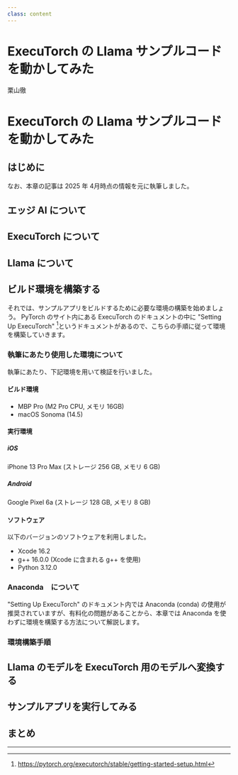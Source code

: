 ```yaml
---
class: content
---
```


<div class="doc-header">
  <h1>ExecuTorch の Llama サンプルコードを動かしてみた</h1>
  <div class="doc-author">栗山徹</div>
</div>

ExecuTorch の Llama サンプルコードを動かしてみた
==

## はじめに

なお、本章の記事は 2025 年 4月時点の情報を元に執筆しました。

## エッジ AI について

## ExecuTorch について

## Llama について

## ビルド環境を構築する

それでは、サンプルアプリをビルドするために必要な環境の構築を始めましょう。 PyTorch のサイト内にある ExecuTorch のドキュメントの中に "Setting Up ExecuTorch" [^1]というドキュメントがあるので、こちらの手順に従って環境を構築していきます。

### 執筆にあたり使用した環境について

執筆にあたり、下記環境を用いて検証を行いました。

#### ビルド環境

- MBP Pro (M2 Pro CPU, メモリ 16GB)
- macOS Sonoma (14.5)

#### 実行環境
  
##### iOS

iPhone 13 Pro Max (ストレージ 256 GB, メモリ 6 GB)

##### Android

Google Pixel 6a (ストレージ 128 GB, メモリ 8 GB)

#### ソフトウェア

以下のバージョンのソフトウェアを利用しました。

- Xcode 16.2
- g++ 16.0.0 (Xcode に含まれる g++ を使用)
- Python 3.12.0

### Anaconda　について

"Setting Up ExecuTorch" のドキュメント内では Anaconda (conda) の使用が推奨されていますが、有料化の問題があることから、本章では Anaconda を使わずに環境を構築する方法について解説します。

### 環境構築手順

[^1]: https://pytorch.org/executorch/stable/getting-started-setup.html

## Llama のモデルを ExecuTorch 用のモデルへ変換する

## サンプルアプリを実行してみる

## まとめ

<hr class="page-break" />
